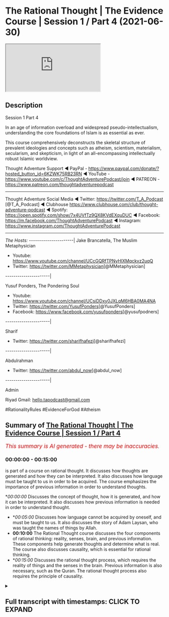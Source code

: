 # The Rational Thought | The Evidence Course | Session 1 / Part 4 (2021-06-30)

<iframe loading='lazy' allow='autoplay' src='https://www.youtube.com/embed/Nb7HHZDr5vU'></iframe>

## Description

Session 1 Part 4

In an age of information overload and widespread pseudo-intellectualism, understanding the core foundations of Islam is as essential as ever. 

This course comprehensively deconstructs the skeletal structure of prevalent ideologies and concepts such as atheism, scientism, materialism, secularism, and skepticism, in light of an all-encompassing intellectually robust Islamic worldview.

Thought Adventure Support
◄ PayPal - https://www.paypal.com/donate/?hosted_button_id=6KZWK75RB23RN 
◄ YouTube - https://www.youtube.com/c/ThoughtAdventurePodcast/join
◄ PATREON - https://www.patreon.com/thoughtadventurepodcast
____________________________________________________________________

Thought Adventure Social Media
◄ Twitter: https://twitter.com/T_A_Podcast​​ [@T_A_Podcast]
◄ Clubhouse https://www.clubhouse.com/club/thought-adventure-podcast
◄ Spotify: https://open.spotify.com/show/7x4UVfTz9QX8KVdEXquDUC
◄ Facebook: https://m.facebook.com/ThoughtAdventurePodcast
◄ Instagram: https://www.instagram.com/ThoughtAdventurePodcast​

----------------------------------------------------------------

*The Hosts:*
----------------------|
Jake Brancatella, The Muslim Metaphysician

- Youtube: https://www.youtube.com/channel/UCcGQRfTPNyHlXMqckvz2uqQ
- Twitter:  https://twitter.com/MMetaphysician​​ [@MMetaphysician]

----------------------|

Yusuf Ponders, The Pondering Soul

- Youtube: https://www.youtube.com/channel/UCsiDDxy0JXLqM6HBA0MA4NA
- Twitter: https://twitter.com/YusufPonders​​ [@YusufPonders]
- Facebook: https://www.facebook.com/yusufponders​ [@yusufpodners]

----------------------|

Sharif

- Twitter: https://twitter.com/sharifhafezi​​ [@sharifhafezi]

----------------------|

Abdulrahman

- Twitter: https://twitter.com/abdul_now​ [@abdul_now]

----------------------|

Admin

Riyad 
Gmail: hello.tapodcast@gmail.com

#RationalityRules #EvidenceForGod #Atheism

## Summary of [The Rational Thought | The Evidence Course | Session 1 / Part 4](https://www.youtube.com/watch?v=Nb7HHZDr5vU)


*<span style="color:red; font-size:125%">This summary is AI generated - there may be inaccuracies</span>. [](/)*

### <a onclick="modifyYTiframeseektime('0')">00:00:00</a> - <a onclick="modifyYTiframeseektime('900')">00:15:00</a>

 is part of a course on rational thought. It discusses how thoughts are generated and how they can be interpreted. It also discusses how language must be taught to us in order to be acquired. The course emphasizes the importance of previous information in order to understand thoughts.

**<a onclick="modifyYTiframeseektime('0')">00:00:00</a>* Discusses the concept of thought, how it is generated, and how it can be interpreted. It also discusses how previous information is needed in order to understand thought.
* **<a onclick="modifyYTiframeseektime('300')">00:05:00</a>* Discusses how language cannot be acquired by oneself, and must be taught to us. It also discusses the story of Adam Laysan, who was taught the names of things by Allah.
* **<a onclick="modifyYTiframeseektime('600')">00:10:00</a>** The Rational Thought course discusses the four components of rational thinking: reality, senses, brain, and previous information. These components help generate thoughts and determine what is real. The course also discusses causality, which is essential for rational thinking.
* **<a onclick="modifyYTiframeseektime('900')">00:15:00</a>* Discusses the rational thought process, which requires the reality of things and the senses in the brain. Previous information is also necessary, such as the Quran. The rational thought process also requires the principle of causality.

<details><summary><h2>Full transcript with timestamps: CLICK TO EXPAND</h2></summary>

<a onclick="modifyYTiframeseektime('15')">0:00:15</a> so you're about to sit down and watch  
<a onclick="modifyYTiframeseektime('17')">0:00:17</a> this video  
<a onclick="modifyYTiframeseektime('18')">0:00:18</a> and suddenly somebody knocks on the door  
<a onclick="modifyYTiframeseektime('21')">0:00:21</a> would it be rational to say that there  
<a onclick="modifyYTiframeseektime('24')">0:00:24</a> is somebody behind the door  
<a onclick="modifyYTiframeseektime('26')">0:00:26</a> or rational to say that somebody or  
<a onclick="modifyYTiframeseektime('28')">0:00:28</a> something has caused that knocking  
<a onclick="modifyYTiframeseektime('31')">0:00:31</a> obviously yes it's a rational concept or  
<a onclick="modifyYTiframeseektime('33')">0:00:33</a> rational idea  
<a onclick="modifyYTiframeseektime('35')">0:00:35</a> that the door doesn't cause its own  
<a onclick="modifyYTiframeseektime('36')">0:00:36</a> knocking and therefore there must be  
<a onclick="modifyYTiframeseektime('38')">0:00:38</a> something that has caused the knocking  
<a onclick="modifyYTiframeseektime('40')">0:00:40</a> from a state of non-knocking so we  
<a onclick="modifyYTiframeseektime('43')">0:00:43</a> naturally asked that and we didn't  
<a onclick="modifyYTiframeseektime('44')">0:00:44</a> actually come to that conclusion  
<a onclick="modifyYTiframeseektime('46')">0:00:46</a> now imagine if somebody turned around  
<a onclick="modifyYTiframeseektime('47')">0:00:47</a> and said well the guy behind the door  
<a onclick="modifyYTiframeseektime('49')">0:00:49</a> has green eyes and i ask how do you know  
<a onclick="modifyYTiframeseektime('52')">0:00:52</a> he has green eyes  
<a onclick="modifyYTiframeseektime('53')">0:00:53</a> and he says well i can tell from the  
<a onclick="modifyYTiframeseektime('55')">0:00:55</a> knocking now does that make a rational  
<a onclick="modifyYTiframeseektime('57')">0:00:57</a> sense  
<a onclick="modifyYTiframeseektime('58')">0:00:58</a> would that be rationally justifiable  
<a onclick="modifyYTiframeseektime('61')">0:01:01</a> obviously  
<a onclick="modifyYTiframeseektime('62')">0:01:02</a> it's not rationally justifiable so  
<a onclick="modifyYTiframeseektime('65')">0:01:05</a> intuitively the reason why i give this  
<a onclick="modifyYTiframeseektime('67')">0:01:07</a> example because intuitively  
<a onclick="modifyYTiframeseektime('69')">0:01:09</a> we can understand that you know we can  
<a onclick="modifyYTiframeseektime('72')">0:01:12</a> identify what is rational and what is  
<a onclick="modifyYTiframeseektime('74')">0:01:14</a> irrational we have that sort of  
<a onclick="modifyYTiframeseektime('76')">0:01:16</a> intuitive knowledge regardless of that  
<a onclick="modifyYTiframeseektime('78')">0:01:18</a> but what we want to try and do today in  
<a onclick="modifyYTiframeseektime('81')">0:01:21</a> this session  
<a onclick="modifyYTiframeseektime('82')">0:01:22</a> is to precisely lay out the meaning  
<a onclick="modifyYTiframeseektime('86')">0:01:26</a> of thought and how thought is generated  
<a onclick="modifyYTiframeseektime('89')">0:01:29</a> and therefore look at some of the key  
<a onclick="modifyYTiframeseektime('92')">0:01:32</a> components  
<a onclick="modifyYTiframeseektime('93')">0:01:33</a> that we will utilize in order to look at  
<a onclick="modifyYTiframeseektime('96')">0:01:36</a> the question  
<a onclick="modifyYTiframeseektime('96')">0:01:36</a> whether the creator exists or not and  
<a onclick="modifyYTiframeseektime('99')">0:01:39</a> this aspect  
<a onclick="modifyYTiframeseektime('100')">0:01:40</a> is a little bit more trickier when  
<a onclick="modifyYTiframeseektime('101')">0:01:41</a> you're trying to make it more explicit  
<a onclick="modifyYTiframeseektime('107')">0:01:47</a> so the first question that will help us  
<a onclick="modifyYTiframeseektime('108')">0:01:48</a> elucidate what rational thinking is is  
<a onclick="modifyYTiframeseektime('110')">0:01:50</a> to understand  
<a onclick="modifyYTiframeseektime('111')">0:01:51</a> how do we generate thoughts in the first  
<a onclick="modifyYTiframeseektime('113')">0:01:53</a> place i'll give some basic examples to  
<a onclick="modifyYTiframeseektime('116')">0:01:56</a> to shall explain this point so imagine  
<a onclick="modifyYTiframeseektime('119')">0:01:59</a> you had  
<a onclick="modifyYTiframeseektime('119')">0:01:59</a> a person who's blind and he's been blind  
<a onclick="modifyYTiframeseektime('122')">0:02:02</a> from birth  
<a onclick="modifyYTiframeseektime('123')">0:02:03</a> and you say to him the chair is red you  
<a onclick="modifyYTiframeseektime('126')">0:02:06</a> know  
<a onclick="modifyYTiframeseektime('126')">0:02:06</a> he's been blind from birth and you told  
<a onclick="modifyYTiframeseektime('128')">0:02:08</a> him the chair is red he might understand  
<a onclick="modifyYTiframeseektime('130')">0:02:10</a> what a chair is  
<a onclick="modifyYTiframeseektime('131')">0:02:11</a> but would he understand what red is well  
<a onclick="modifyYTiframeseektime('133')">0:02:13</a> obviously not because he has no  
<a onclick="modifyYTiframeseektime('135')">0:02:15</a> conception of color  
<a onclick="modifyYTiframeseektime('136')">0:02:16</a> he's never seen color in his life let  
<a onclick="modifyYTiframeseektime('138')">0:02:18</a> alone the red color  
<a onclick="modifyYTiframeseektime('141')">0:02:21</a> similarly if i was to ask you the  
<a onclick="modifyYTiframeseektime('142')">0:02:22</a> question what does coke  
<a onclick="modifyYTiframeseektime('144')">0:02:24</a> taste like and here obviously i'm  
<a onclick="modifyYTiframeseektime('146')">0:02:26</a> talking about cola coke  
<a onclick="modifyYTiframeseektime('148')">0:02:28</a> not the other type the haram type  
<a onclick="modifyYTiframeseektime('152')">0:02:32</a> and and you'd probably say well coke  
<a onclick="modifyYTiframeseektime('155')">0:02:35</a> it tastes like coke yeah  
<a onclick="modifyYTiframeseektime('158')">0:02:38</a> now you explain it by what you've sensed  
<a onclick="modifyYTiframeseektime('162')">0:02:42</a> but if you maybe try a little harder in  
<a onclick="modifyYTiframeseektime('164')">0:02:44</a> terms of explaining it you might turn  
<a onclick="modifyYTiframeseektime('165')">0:02:45</a> around and say well it tastes fizzy  
<a onclick="modifyYTiframeseektime('166')">0:02:46</a> tastes sweet  
<a onclick="modifyYTiframeseektime('167')">0:02:47</a> has a caramel type of taste and what  
<a onclick="modifyYTiframeseektime('170')">0:02:50</a> we're now doing is when we're talking  
<a onclick="modifyYTiframeseektime('172')">0:02:52</a> about  
<a onclick="modifyYTiframeseektime('172')">0:02:52</a> what does you know how to generate  
<a onclick="modifyYTiframeseektime('174')">0:02:54</a> thinking within a blind man  
<a onclick="modifyYTiframeseektime('176')">0:02:56</a> or how to explain what coke uh  
<a onclick="modifyYTiframeseektime('179')">0:02:59</a> coke tastes like then what we're doing  
<a onclick="modifyYTiframeseektime('182')">0:03:02</a> is  
<a onclick="modifyYTiframeseektime('183')">0:03:03</a> we're describing things through  
<a onclick="modifyYTiframeseektime('185')">0:03:05</a> previously sensed reality with a blind  
<a onclick="modifyYTiframeseektime('187')">0:03:07</a> person he hasn't got the ability to  
<a onclick="modifyYTiframeseektime('189')">0:03:09</a> comprehend because he's not previously  
<a onclick="modifyYTiframeseektime('191')">0:03:11</a> sensed it  
<a onclick="modifyYTiframeseektime('192')">0:03:12</a> with the person who's drank coke or has  
<a onclick="modifyYTiframeseektime('195')">0:03:15</a> if he's never drank that if he's drunk  
<a onclick="modifyYTiframeseektime('197')">0:03:17</a> fizzy drinks and he's drunk sweet drinks  
<a onclick="modifyYTiframeseektime('199')">0:03:19</a> then he can understand he can  
<a onclick="modifyYTiframeseektime('201')">0:03:21</a> correlate with what you're saying he can  
<a onclick="modifyYTiframeseektime('203')">0:03:23</a> generate a thought okay  
<a onclick="modifyYTiframeseektime('204')">0:03:24</a> i understand what physios i understand  
<a onclick="modifyYTiframeseektime('206')">0:03:26</a> what sweet is and therefore when you're  
<a onclick="modifyYTiframeseektime('208')">0:03:28</a> saying that coke tastes fizzy and sweet  
<a onclick="modifyYTiframeseektime('210')">0:03:30</a> then i can sort of understand that i can  
<a onclick="modifyYTiframeseektime('212')">0:03:32</a> appreciate that  
<a onclick="modifyYTiframeseektime('213')">0:03:33</a> so you're describing things based upon  
<a onclick="modifyYTiframeseektime('216')">0:03:36</a> previously sensed reality  
<a onclick="modifyYTiframeseektime('218')">0:03:38</a> and these things are stored in our heads  
<a onclick="modifyYTiframeseektime('220')">0:03:40</a> so i can interpret and understand what  
<a onclick="modifyYTiframeseektime('221')">0:03:41</a> someone else  
<a onclick="modifyYTiframeseektime('223')">0:03:43</a> saying and when they describe something  
<a onclick="modifyYTiframeseektime('225')">0:03:45</a> uh  
<a onclick="modifyYTiframeseektime('226')">0:03:46</a> through this reference point of my  
<a onclick="modifyYTiframeseektime('228')">0:03:48</a> previously stored  
<a onclick="modifyYTiframeseektime('229')">0:03:49</a> idea let me give you another example  
<a onclick="modifyYTiframeseektime('232')">0:03:52</a> let's say i found a stone tablet and  
<a onclick="modifyYTiframeseektime('234')">0:03:54</a> found written on it  
<a onclick="modifyYTiframeseektime('236')">0:03:56</a> is some ancient egyptian hieroglyphs  
<a onclick="modifyYTiframeseektime('238')">0:03:58</a> could i understand a language  
<a onclick="modifyYTiframeseektime('240')">0:04:00</a> just by sensing the stone tablet by  
<a onclick="modifyYTiframeseektime('243')">0:04:03</a> looking at the language the hieroglyphic  
<a onclick="modifyYTiframeseektime('245')">0:04:05</a> language  
<a onclick="modifyYTiframeseektime('246')">0:04:06</a> if you had no knowledge of the  
<a onclick="modifyYTiframeseektime('248')">0:04:08</a> hieroglyphics would it be possible  
<a onclick="modifyYTiframeseektime('250')">0:04:10</a> no it wouldn't it would be impossible  
<a onclick="modifyYTiframeseektime('253')">0:04:13</a> and in fact it  
<a onclick="modifyYTiframeseektime('254')">0:04:14</a> was impossible to understand the ancient  
<a onclick="modifyYTiframeseektime('256')">0:04:16</a> egyptian language the hieroglyphic  
<a onclick="modifyYTiframeseektime('258')">0:04:18</a> language  
<a onclick="modifyYTiframeseektime('259')">0:04:19</a> because it became a lost language it was  
<a onclick="modifyYTiframeseektime('261')">0:04:21</a> only when they discovered  
<a onclick="modifyYTiframeseektime('263')">0:04:23</a> the rosetta stone and here what they had  
<a onclick="modifyYTiframeseektime('266')">0:04:26</a> was egyptian  
<a onclick="modifyYTiframeseektime('267')">0:04:27</a> hieroglyphs at the top and below it  
<a onclick="modifyYTiframeseektime('270')">0:04:30</a> was ancient greek and because it had  
<a onclick="modifyYTiframeseektime('272')">0:04:32</a> knowledge of the ancient greek  
<a onclick="modifyYTiframeseektime('274')">0:04:34</a> they were able to correspond the words  
<a onclick="modifyYTiframeseektime('276')">0:04:36</a> and the meanings and the sentences from  
<a onclick="modifyYTiframeseektime('278')">0:04:38</a> the hieroglyphs the ancient greek to  
<a onclick="modifyYTiframeseektime('280')">0:04:40</a> start to  
<a onclick="modifyYTiframeseektime('282')">0:04:42</a> decipher what each word meant because  
<a onclick="modifyYTiframeseektime('284')">0:04:44</a> they  
<a onclick="modifyYTiframeseektime('285')">0:04:45</a> already had the previous information of  
<a onclick="modifyYTiframeseektime('287')">0:04:47</a> ancient greek it was still it already  
<a onclick="modifyYTiframeseektime('288')">0:04:48</a> existed  
<a onclick="modifyYTiframeseektime('290')">0:04:50</a> so the reason why i give this example is  
<a onclick="modifyYTiframeseektime('292')">0:04:52</a> because when we sense the reality we  
<a onclick="modifyYTiframeseektime('294')">0:04:54</a> don't sense reality  
<a onclick="modifyYTiframeseektime('296')">0:04:56</a> without previous information we still  
<a onclick="modifyYTiframeseektime('298')">0:04:58</a> need something else  
<a onclick="modifyYTiframeseektime('299')">0:04:59</a> called previous information another  
<a onclick="modifyYTiframeseektime('302')">0:05:02</a> example of this is language and that's a  
<a onclick="modifyYTiframeseektime('304')">0:05:04</a> i think it's a key example here language  
<a onclick="modifyYTiframeseektime('307')">0:05:07</a> is not something that  
<a onclick="modifyYTiframeseektime('309')">0:05:09</a> we simply acquire through experience  
<a onclick="modifyYTiframeseektime('312')">0:05:12</a> so if you put a child in the middle of a  
<a onclick="modifyYTiframeseektime('315')">0:05:15</a> baby in the middle of the desert and it  
<a onclick="modifyYTiframeseektime('316')">0:05:16</a> grows up he's not going to acquire  
<a onclick="modifyYTiframeseektime('318')">0:05:18</a> language  
<a onclick="modifyYTiframeseektime('319')">0:05:19</a> he's going to have to learn language so  
<a onclick="modifyYTiframeseektime('320')">0:05:20</a> if it's kind of english he's not going  
<a onclick="modifyYTiframeseektime('322')">0:05:22</a> to acquire language on its own it's  
<a onclick="modifyYTiframeseektime('323')">0:05:23</a> going to have to be taught english  
<a onclick="modifyYTiframeseektime('325')">0:05:25</a> and english words or arabic or whatever  
<a onclick="modifyYTiframeseektime('327')">0:05:27</a> other language  
<a onclick="modifyYTiframeseektime('328')">0:05:28</a> in fact it won't even learn any language  
<a onclick="modifyYTiframeseektime('331')">0:05:31</a> this is a sad reality there are examples  
<a onclick="modifyYTiframeseektime('334')">0:05:34</a> of this  
<a onclick="modifyYTiframeseektime('335')">0:05:35</a> where children have been abandoned in  
<a onclick="modifyYTiframeseektime('337')">0:05:37</a> the jungles or been neglected in their  
<a onclick="modifyYTiframeseektime('339')">0:05:39</a> homes  
<a onclick="modifyYTiframeseektime('339')">0:05:39</a> where they have been isolated and  
<a onclick="modifyYTiframeseektime('342')">0:05:42</a> therefore  
<a onclick="modifyYTiframeseektime('342')">0:05:42</a> you know have not engaged or interacted  
<a onclick="modifyYTiframeseektime('345')">0:05:45</a> with other human beings they've not been  
<a onclick="modifyYTiframeseektime('347')">0:05:47</a> spoken to  
<a onclick="modifyYTiframeseektime('348')">0:05:48</a> and so they lost the ability to speak  
<a onclick="modifyYTiframeseektime('350')">0:05:50</a> they didn't speak when they were finally  
<a onclick="modifyYTiframeseektime('352')">0:05:52</a> rescued and this is an example of this  
<a onclick="modifyYTiframeseektime('354')">0:05:54</a> was the russian bird boy  
<a onclick="modifyYTiframeseektime('355')">0:05:55</a> because he was kept in a cage next to  
<a onclick="modifyYTiframeseektime('357')">0:05:57</a> birds and he started chirping like the  
<a onclick="modifyYTiframeseektime('359')">0:05:59</a> birds  
<a onclick="modifyYTiframeseektime('360')">0:06:00</a> and he was in 2008 and he was found when  
<a onclick="modifyYTiframeseektime('362')">0:06:02</a> he was eight years of age  
<a onclick="modifyYTiframeseektime('364')">0:06:04</a> in a cambodian cambodian jungle there  
<a onclick="modifyYTiframeseektime('367')">0:06:07</a> was a girl that was found when she was  
<a onclick="modifyYTiframeseektime('368')">0:06:08</a> 27 this is in 2007  
<a onclick="modifyYTiframeseektime('371')">0:06:11</a> and they found that they didn't have  
<a onclick="modifyYTiframeseektime('373')">0:06:13</a> language they didn't have like a basic  
<a onclick="modifyYTiframeseektime('375')">0:06:15</a> language they didn't have language  
<a onclick="modifyYTiframeseektime('376')">0:06:16</a> at all they just made grunts no language  
<a onclick="modifyYTiframeseektime('379')">0:06:19</a> at all  
<a onclick="modifyYTiframeseektime('380')">0:06:20</a> and also what's also very interesting is  
<a onclick="modifyYTiframeseektime('383')">0:06:23</a> that they found that these feral  
<a onclick="modifyYTiframeseektime('384')">0:06:24</a> they term feral children these children  
<a onclick="modifyYTiframeseektime('387')">0:06:27</a> that  
<a onclick="modifyYTiframeseektime('388')">0:06:28</a> did not have any interaction with human  
<a onclick="modifyYTiframeseektime('391')">0:06:31</a> language  
<a onclick="modifyYTiframeseektime('392')">0:06:32</a> before the age of seven lost the ability  
<a onclick="modifyYTiframeseektime('395')">0:06:35</a> to  
<a onclick="modifyYTiframeseektime('396')">0:06:36</a> learn grammar or make grammatically  
<a onclick="modifyYTiframeseektime('398')">0:06:38</a> correct speech  
<a onclick="modifyYTiframeseektime('399')">0:06:39</a> so they could after the age of seven  
<a onclick="modifyYTiframeseektime('401')">0:06:41</a> learn for example  
<a onclick="modifyYTiframeseektime('404')">0:06:44</a> uh and identify objects and the names of  
<a onclick="modifyYTiframeseektime('407')">0:06:47</a> objects  
<a onclick="modifyYTiframeseektime('408')">0:06:48</a> but they couldn't grammatically  
<a onclick="modifyYTiframeseektime('410')">0:06:50</a> construct  
<a onclick="modifyYTiframeseektime('411')">0:06:51</a> those vocabularies into a meaningful  
<a onclick="modifyYTiframeseektime('413')">0:06:53</a> sentence so they might turn around said  
<a onclick="modifyYTiframeseektime('415')">0:06:55</a> food eat but they wouldn't be able to  
<a onclick="modifyYTiframeseektime('417')">0:06:57</a> say the food is on the table  
<a onclick="modifyYTiframeseektime('419')">0:06:59</a> and i want to eat it yeah but they'd  
<a onclick="modifyYTiframeseektime('422')">0:07:02</a> rather they would just simply  
<a onclick="modifyYTiframeseektime('423')">0:07:03</a> use the vocab of that they look they so  
<a onclick="modifyYTiframeseektime('426')">0:07:06</a> this was the case  
<a onclick="modifyYTiframeseektime('427')">0:07:07</a> and what does this indicate it indicates  
<a onclick="modifyYTiframeseektime('429')">0:07:09</a> that actually  
<a onclick="modifyYTiframeseektime('430')">0:07:10</a> language that we acquire  
<a onclick="modifyYTiframeseektime('433')">0:07:13</a> cannot be something that we acquire  
<a onclick="modifyYTiframeseektime('435')">0:07:15</a> ourselves but rather it has to be taught  
<a onclick="modifyYTiframeseektime('437')">0:07:17</a> to us  
<a onclick="modifyYTiframeseektime('438')">0:07:18</a> including grammar so yes the brain has  
<a onclick="modifyYTiframeseektime('440')">0:07:20</a> to have the capacity to understand  
<a onclick="modifyYTiframeseektime('443')">0:07:23</a> and construct language grammatically but  
<a onclick="modifyYTiframeseektime('445')">0:07:25</a> you have to be supplied the input  
<a onclick="modifyYTiframeseektime('447')">0:07:27</a> that input comes from maybe a parent  
<a onclick="modifyYTiframeseektime('450')">0:07:30</a> people around us or society at large  
<a onclick="modifyYTiframeseektime('453')">0:07:33</a> that's the previous  
<a onclick="modifyYTiframeseektime('454')">0:07:34</a> information and so as a result we  
<a onclick="modifyYTiframeseektime('457')">0:07:37</a> realized that just  
<a onclick="modifyYTiframeseektime('458')">0:07:38</a> sensation alone doesn't lead and  
<a onclick="modifyYTiframeseektime('460')">0:07:40</a> generate to thinking  
<a onclick="modifyYTiframeseektime('462')">0:07:42</a> this was the point if you remember when  
<a onclick="modifyYTiframeseektime('463')">0:07:43</a> we talked about the empiricist and the  
<a onclick="modifyYTiframeseektime('465')">0:07:45</a> rationalists we said the empiricist said  
<a onclick="modifyYTiframeseektime('467')">0:07:47</a> you're not born with innate ideas  
<a onclick="modifyYTiframeseektime('469')">0:07:49</a> you just need to sense things well  
<a onclick="modifyYTiframeseektime('470')">0:07:50</a> actually we have to be born with certain  
<a onclick="modifyYTiframeseektime('472')">0:07:52</a> level of previous information  
<a onclick="modifyYTiframeseektime('474')">0:07:54</a> and certain level of innate ideas in  
<a onclick="modifyYTiframeseektime('476')">0:07:56</a> order to come up with  
<a onclick="modifyYTiframeseektime('478')">0:07:58</a> concepts otherwise just by sensation  
<a onclick="modifyYTiframeseektime('481')">0:08:01</a> alone  
<a onclick="modifyYTiframeseektime('481')">0:08:01</a> you wouldn't have that and this is a  
<a onclick="modifyYTiframeseektime('483')">0:08:03</a> profound profound  
<a onclick="modifyYTiframeseektime('485')">0:08:05</a> point because if it's the case that  
<a onclick="modifyYTiframeseektime('487')">0:08:07</a> language itself  
<a onclick="modifyYTiframeseektime('489')">0:08:09</a> cannot be acquired by ourselves it has  
<a onclick="modifyYTiframeseektime('492')">0:08:12</a> to be taught to us  
<a onclick="modifyYTiframeseektime('493')">0:08:13</a> then it makes sense when allah subhanahu  
<a onclick="modifyYTiframeseektime('496')">0:08:16</a> wa ta'ala in the quran  
<a onclick="modifyYTiframeseektime('497')">0:08:17</a> says in surah baqarah verse 4 31  
<a onclick="modifyYTiframeseektime('501')">0:08:21</a> and he taught adam all the names of  
<a onclick="modifyYTiframeseektime('504')">0:08:24</a> everything  
<a onclick="modifyYTiframeseektime('505')">0:08:25</a> then he showed them to the angels and  
<a onclick="modifyYTiframeseektime('507')">0:08:27</a> said tell me the names  
<a onclick="modifyYTiframeseektime('509')">0:08:29</a> of these if you are truthful hey allah  
<a onclick="modifyYTiframeseektime('512')">0:08:32</a> is mentioning the point that  
<a onclick="modifyYTiframeseektime('513')">0:08:33</a> adam laysan was taught the names of  
<a onclick="modifyYTiframeseektime('516')">0:08:36</a> things i the previous information was  
<a onclick="modifyYTiframeseektime('518')">0:08:38</a> first supplied  
<a onclick="modifyYTiframeseektime('519')">0:08:39</a> in terms of language and understanding  
<a onclick="modifyYTiframeseektime('522')">0:08:42</a> to  
<a onclick="modifyYTiframeseektime('522')">0:08:42</a> adam lesson from allah and  
<a onclick="modifyYTiframeseektime('526')">0:08:46</a> in the imam tabari's tafsir of this  
<a onclick="modifyYTiframeseektime('528')">0:08:48</a> story  
<a onclick="modifyYTiframeseektime('530')">0:08:50</a> he mentions further about how the angels  
<a onclick="modifyYTiframeseektime('534')">0:08:54</a> they came to adam islam and they started  
<a onclick="modifyYTiframeseektime('536')">0:08:56</a> to test him  
<a onclick="modifyYTiframeseektime('537')">0:08:57</a> you know his use of language they found  
<a onclick="modifyYTiframeseektime('539')">0:08:59</a> it you know novel  
<a onclick="modifyYTiframeseektime('541')">0:09:01</a> and so they asked him adam islam who is  
<a onclick="modifyYTiframeseektime('544')">0:09:04</a> the woman  
<a onclick="modifyYTiframeseektime('545')">0:09:05</a> who was created to be adam laysan's wife  
<a onclick="modifyYTiframeseektime('547')">0:09:07</a> and he  
<a onclick="modifyYTiframeseektime('548')">0:09:08</a> alaihi salam said she is howa  
<a onclick="modifyYTiframeseektime('551')">0:09:11</a> yeah and when the angels asked why she  
<a onclick="modifyYTiframeseektime('553')">0:09:13</a> named such  
<a onclick="modifyYTiframeseektime('555')">0:09:15</a> and he said because she was created from  
<a onclick="modifyYTiframeseektime('558')">0:09:18</a> something alive  
<a onclick="modifyYTiframeseektime('559')">0:09:19</a> hey which means life so howa  
<a onclick="modifyYTiframeseektime('563')">0:09:23</a> is a construct of the word hey and so  
<a onclick="modifyYTiframeseektime('565')">0:09:25</a> this allows us or this also demonstrates  
<a onclick="modifyYTiframeseektime('567')">0:09:27</a> to us  
<a onclick="modifyYTiframeseektime('568')">0:09:28</a> an aspect of the thinking process which  
<a onclick="modifyYTiframeseektime('571')">0:09:31</a> is the ability to sense a reality  
<a onclick="modifyYTiframeseektime('573')">0:09:33</a> and to link to previous information or  
<a onclick="modifyYTiframeseektime('575')">0:09:35</a> innate concepts  
<a onclick="modifyYTiframeseektime('576')">0:09:36</a> and then develop and expand  
<a onclick="modifyYTiframeseektime('580')">0:09:40</a> our concepts beyond that so we can for  
<a onclick="modifyYTiframeseektime('583')">0:09:43</a> example there's a very brief example  
<a onclick="modifyYTiframeseektime('586')">0:09:46</a> if i uh if i've sensed gold and i've  
<a onclick="modifyYTiframeseektime('589')">0:09:49</a> sensed a mountain  
<a onclick="modifyYTiframeseektime('591')">0:09:51</a> and in my mind i can imagine a mountain  
<a onclick="modifyYTiframeseektime('593')">0:09:53</a> that's purely made out of gold  
<a onclick="modifyYTiframeseektime('596')">0:09:56</a> you know this is what i can do i can  
<a onclick="modifyYTiframeseektime('597')">0:09:57</a> construct that similarly in language we  
<a onclick="modifyYTiframeseektime('600')">0:10:00</a> can construct  
<a onclick="modifyYTiframeseektime('601')">0:10:01</a> based upon the previous information new  
<a onclick="modifyYTiframeseektime('603')">0:10:03</a> terms  
<a onclick="modifyYTiframeseektime('604')">0:10:04</a> like for example biology comes from the  
<a onclick="modifyYTiframeseektime('606')">0:10:06</a> word bio  
<a onclick="modifyYTiframeseektime('607')">0:10:07</a> and ology bio means organic or life and  
<a onclick="modifyYTiframeseektime('610')">0:10:10</a> ology means study  
<a onclick="modifyYTiframeseektime('612')">0:10:12</a> so biology means the study of life or  
<a onclick="modifyYTiframeseektime('614')">0:10:14</a> terms like globalization  
<a onclick="modifyYTiframeseektime('617')">0:10:17</a> global meaning the world and ization in  
<a onclick="modifyYTiframeseektime('619')">0:10:19</a> this suffix is used to refer to  
<a onclick="modifyYTiframeseektime('621')">0:10:21</a> something  
<a onclick="modifyYTiframeseektime('622')">0:10:22</a> to make something like that or to make  
<a onclick="modifyYTiframeseektime('624')">0:10:24</a> it so globalization means to make global  
<a onclick="modifyYTiframeseektime('627')">0:10:27</a> like nationalization is to make  
<a onclick="modifyYTiframeseektime('628')">0:10:28</a> national so we can construct language in  
<a onclick="modifyYTiframeseektime('631')">0:10:31</a> this way  
<a onclick="modifyYTiframeseektime('632')">0:10:32</a> and we can understand whether the what  
<a onclick="modifyYTiframeseektime('634')">0:10:34</a> we've constructed  
<a onclick="modifyYTiframeseektime('635')">0:10:35</a> in this way is it a rational idea or an  
<a onclick="modifyYTiframeseektime('639')">0:10:39</a> irrational idea  
<a onclick="modifyYTiframeseektime('640')">0:10:40</a> because we can make these imaginations  
<a onclick="modifyYTiframeseektime('642')">0:10:42</a> like the mountain of gold  
<a onclick="modifyYTiframeseektime('643')">0:10:43</a> by understanding whether it has  
<a onclick="modifyYTiframeseektime('645')">0:10:45</a> correspondence upon the reality  
<a onclick="modifyYTiframeseektime('648')">0:10:48</a> so let's just really simplify what we've  
<a onclick="modifyYTiframeseektime('650')">0:10:50</a> said  
<a onclick="modifyYTiframeseektime('652')">0:10:52</a> famous scholarship dr edin and he was a  
<a onclick="modifyYTiframeseektime('655')">0:10:55</a> scholar of the 20th century  
<a onclick="modifyYTiframeseektime('658')">0:10:58</a> and he stated what the rational method  
<a onclick="modifyYTiframeseektime('660')">0:11:00</a> was and what it was composed of and he  
<a onclick="modifyYTiframeseektime('661')">0:11:01</a> mentioned this in the book  
<a onclick="modifyYTiframeseektime('663')">0:11:03</a> of islam systems of islam and also the  
<a onclick="modifyYTiframeseektime('666')">0:11:06</a> book at afghir  
<a onclick="modifyYTiframeseektime('667')">0:11:07</a> the thinking and he said rational  
<a onclick="modifyYTiframeseektime('670')">0:11:10</a> thinking or rational method  
<a onclick="modifyYTiframeseektime('673')">0:11:13</a> is built upon four components first you  
<a onclick="modifyYTiframeseektime('675')">0:11:15</a> need a reality  
<a onclick="modifyYTiframeseektime('676')">0:11:16</a> second you need senses to send the sense  
<a onclick="modifyYTiframeseektime('678')">0:11:18</a> of reality  
<a onclick="modifyYTiframeseektime('680')">0:11:20</a> thirdly you need the brain which the  
<a onclick="modifyYTiframeseektime('682')">0:11:22</a> reality is trans  
<a onclick="modifyYTiframeseektime('684')">0:11:24</a> the reality through the senses  
<a onclick="modifyYTiframeseektime('685')">0:11:25</a> transmitted to the brain and the brain  
<a onclick="modifyYTiframeseektime('687')">0:11:27</a> has stored  
<a onclick="modifyYTiframeseektime('688')">0:11:28</a> information or previous information so  
<a onclick="modifyYTiframeseektime('690')">0:11:30</a> you have these things  
<a onclick="modifyYTiframeseektime('691')">0:11:31</a> reality senses brain and previous  
<a onclick="modifyYTiframeseektime('694')">0:11:34</a> information  
<a onclick="modifyYTiframeseektime('695')">0:11:35</a> in order to generate thought and if we  
<a onclick="modifyYTiframeseektime('697')">0:11:37</a> understand  
<a onclick="modifyYTiframeseektime('698')">0:11:38</a> this definition of thought then we can  
<a onclick="modifyYTiframeseektime('701')">0:11:41</a> understand a few things  
<a onclick="modifyYTiframeseektime('702')">0:11:42</a> we can conclude a certain certain things  
<a onclick="modifyYTiframeseektime('705')">0:11:45</a> the first thing that we can conclude  
<a onclick="modifyYTiframeseektime('707')">0:11:47</a> is well if reality is necessary to think  
<a onclick="modifyYTiframeseektime('711')">0:11:51</a> and i think therefore reality must exist  
<a onclick="modifyYTiframeseektime('715')">0:11:55</a> so this  
<a onclick="modifyYTiframeseektime('716')">0:11:56</a> point about people say oh you know how  
<a onclick="modifyYTiframeseektime('718')">0:11:58</a> do we know things around us exist how do  
<a onclick="modifyYTiframeseektime('719')">0:11:59</a> we know reality exists  
<a onclick="modifyYTiframeseektime('721')">0:12:01</a> all these types of speculations well i  
<a onclick="modifyYTiframeseektime('724')">0:12:04</a> think  
<a onclick="modifyYTiframeseektime('724')">0:12:04</a> therefore there must be a reality that  
<a onclick="modifyYTiframeseektime('728')">0:12:08</a> has allowed me  
<a onclick="modifyYTiframeseektime('729')">0:12:09</a> to make this thought in the first place  
<a onclick="modifyYTiframeseektime('731')">0:12:11</a> secondly if reality is the cause of  
<a onclick="modifyYTiframeseektime('734')">0:12:14</a> thinking  
<a onclick="modifyYTiframeseektime('735')">0:12:15</a> then what we are saying is that  
<a onclick="modifyYTiframeseektime('737')">0:12:17</a> causality is a necessary component of  
<a onclick="modifyYTiframeseektime('739')">0:12:19</a> rational thinking  
<a onclick="modifyYTiframeseektime('741')">0:12:21</a> so what generated this idea was the  
<a onclick="modifyYTiframeseektime('743')">0:12:23</a> reality  
<a onclick="modifyYTiframeseektime('744')">0:12:24</a> so when you've got a person's blind from  
<a onclick="modifyYTiframeseektime('746')">0:12:26</a> birth he can't sense the color red  
<a onclick="modifyYTiframeseektime('748')">0:12:28</a> he's not going to generate thinking  
<a onclick="modifyYTiframeseektime('749')">0:12:29</a> within him if he  
<a onclick="modifyYTiframeseektime('751')">0:12:31</a> suddenly is able to see and he looks at  
<a onclick="modifyYTiframeseektime('753')">0:12:33</a> the color red it's going to give him a  
<a onclick="modifyYTiframeseektime('754')">0:12:34</a> comprehension what you mean now by the  
<a onclick="modifyYTiframeseektime('756')">0:12:36</a> color red  
<a onclick="modifyYTiframeseektime('757')">0:12:37</a> he's generated thinking that generation  
<a onclick="modifyYTiframeseektime('759')">0:12:39</a> of thinking or generating your thinking  
<a onclick="modifyYTiframeseektime('762')">0:12:42</a> was caused by the sensation of reality  
<a onclick="modifyYTiframeseektime('764')">0:12:44</a> so you have to accept this principle of  
<a onclick="modifyYTiframeseektime('766')">0:12:46</a> causality as well  
<a onclick="modifyYTiframeseektime('767')">0:12:47</a> furthermore causality is even more fun  
<a onclick="modifyYTiframeseektime('771')">0:12:51</a> well it's it can be also shown in  
<a onclick="modifyYTiframeseektime('773')">0:12:53</a> another way as well  
<a onclick="modifyYTiframeseektime('774')">0:12:54</a> which is which is really important and  
<a onclick="modifyYTiframeseektime('776')">0:12:56</a> is really  
<a onclick="modifyYTiframeseektime('778')">0:12:58</a> very important connected to the  
<a onclick="modifyYTiframeseektime('779')">0:12:59</a> comprehensive comprehensible to  
<a onclick="modifyYTiframeseektime('782')">0:13:02</a> comprehend  
<a onclick="modifyYTiframeseektime('783')">0:13:03</a> let me give you an example you've got  
<a onclick="modifyYTiframeseektime('785')">0:13:05</a> two colorless old  
<a onclick="modifyYTiframeseektime('787')">0:13:07</a> colorless liquids and you wanted to know  
<a onclick="modifyYTiframeseektime('790')">0:13:10</a> whether these two colorless liquids are  
<a onclick="modifyYTiframeseektime('792')">0:13:12</a> the same thing  
<a onclick="modifyYTiframeseektime('794')">0:13:14</a> same reality same liquid or are they two  
<a onclick="modifyYTiframeseektime('797')">0:13:17</a> different liquids  
<a onclick="modifyYTiframeseektime('798')">0:13:18</a> how are you gonna know well if they  
<a onclick="modifyYTiframeseektime('801')">0:13:21</a> react  
<a onclick="modifyYTiframeseektime('802')">0:13:22</a> differently at the same cause you're  
<a onclick="modifyYTiframeseektime('804')">0:13:24</a> gonna call them two different things  
<a onclick="modifyYTiframeseektime('806')">0:13:26</a> for example if i take one color color  
<a onclick="modifyYTiframeseektime('809')">0:13:29</a> the colorless liquid and i put heat to  
<a onclick="modifyYTiframeseektime('811')">0:13:31</a> it and i  
<a onclick="modifyYTiframeseektime('812')">0:13:32</a> bring it to the boil and find it boils  
<a onclick="modifyYTiframeseektime('814')">0:13:34</a> at 100 degrees celsius  
<a onclick="modifyYTiframeseektime('816')">0:13:36</a> then i think to myself hold on this is  
<a onclick="modifyYTiframeseektime('819')">0:13:39</a> you know distinct and it might be water  
<a onclick="modifyYTiframeseektime('822')">0:13:42</a> and then i take the other liquid  
<a onclick="modifyYTiframeseektime('824')">0:13:44</a> and i boil it and i find it boils at  
<a onclick="modifyYTiframeseektime('825')">0:13:45</a> about 78 degrees celsius i think hold on  
<a onclick="modifyYTiframeseektime('828')">0:13:48</a> there's two different liquids here  
<a onclick="modifyYTiframeseektime('830')">0:13:50</a> because i subject them to the same cause  
<a onclick="modifyYTiframeseektime('832')">0:13:52</a> but they exhibit different effects  
<a onclick="modifyYTiframeseektime('836')">0:13:56</a> and maybe if i drink one liquid it  
<a onclick="modifyYTiframeseektime('837')">0:13:57</a> quenches my first  
<a onclick="modifyYTiframeseektime('839')">0:13:59</a> and the other liquid is probably haram  
<a onclick="modifyYTiframeseektime('842')">0:14:02</a> i alcohol and makes them tipsy  
<a onclick="modifyYTiframeseektime('845')">0:14:05</a> so we distinguish realities based upon  
<a onclick="modifyYTiframeseektime('849')">0:14:09</a> the effects differing  
<a onclick="modifyYTiframeseektime('853')">0:14:13</a> from each other even though they inhabit  
<a onclick="modifyYTiframeseektime('855')">0:14:15</a> the same causes so i know a table is  
<a onclick="modifyYTiframeseektime('857')">0:14:17</a> different to  
<a onclick="modifyYTiframeseektime('858')">0:14:18</a> a camera a camera is different to a  
<a onclick="modifyYTiframeseektime('861')">0:14:21</a> light a light is different to carpet  
<a onclick="modifyYTiframeseektime('864')">0:14:24</a> yeah just giving you random examples but  
<a onclick="modifyYTiframeseektime('867')">0:14:27</a> the reason why i'm saying this is  
<a onclick="modifyYTiframeseektime('868')">0:14:28</a> because  
<a onclick="modifyYTiframeseektime('869')">0:14:29</a> we sense the different attributes that  
<a onclick="modifyYTiframeseektime('872')">0:14:32</a> exist within these things  
<a onclick="modifyYTiframeseektime('873')">0:14:33</a> and when we're sensing the different  
<a onclick="modifyYTiframeseektime('874')">0:14:34</a> attributes what we're really sensing  
<a onclick="modifyYTiframeseektime('876')">0:14:36</a> is the different effects and the  
<a onclick="modifyYTiframeseektime('879')">0:14:39</a> different effects  
<a onclick="modifyYTiframeseektime('880')">0:14:40</a> even though these things exist at the  
<a onclick="modifyYTiframeseektime('882')">0:14:42</a> same cause causality or the same causes  
<a onclick="modifyYTiframeseektime('885')">0:14:45</a> and same conditions and that's what we  
<a onclick="modifyYTiframeseektime('888')">0:14:48</a> store in our mind  
<a onclick="modifyYTiframeseektime('889')">0:14:49</a> that's what we understand so when we  
<a onclick="modifyYTiframeseektime('891')">0:14:51</a> talk about sweet we're talking about the  
<a onclick="modifyYTiframeseektime('892')">0:14:52</a> effect  
<a onclick="modifyYTiframeseektime('894')">0:14:54</a> yeah the same cause which is different  
<a onclick="modifyYTiframeseektime('896')">0:14:56</a> or  
<a onclick="modifyYTiframeseektime('897')">0:14:57</a> a particular cause which is different to  
<a onclick="modifyYTiframeseektime('899')">0:14:59</a> maybe something that tastes  
<a onclick="modifyYTiframeseektime('900')">0:15:00</a> fizzy so that's a different effect even  
<a onclick="modifyYTiframeseektime('902')">0:15:02</a> though both are  
<a onclick="modifyYTiframeseektime('904')">0:15:04</a> you know consumed or tasted that's how  
<a onclick="modifyYTiframeseektime('906')">0:15:06</a> we're sensing them  
<a onclick="modifyYTiframeseektime('907')">0:15:07</a> so therefore we understand and  
<a onclick="modifyYTiframeseektime('909')">0:15:09</a> comprehend and that's how we understand  
<a onclick="modifyYTiframeseektime('911')">0:15:11</a> and comprehend the universe around us  
<a onclick="modifyYTiframeseektime('914')">0:15:14</a> so this is what we mean by the rational  
<a onclick="modifyYTiframeseektime('916')">0:15:16</a> method the rational method requires the  
<a onclick="modifyYTiframeseektime('918')">0:15:18</a> reality  
<a onclick="modifyYTiframeseektime('919')">0:15:19</a> and it requires previous information as  
<a onclick="modifyYTiframeseektime('921')">0:15:21</a> well as the senses in the brain  
<a onclick="modifyYTiframeseektime('923')">0:15:23</a> that the previous information is  
<a onclick="modifyYTiframeseektime('925')">0:15:25</a> something that you know we are  
<a onclick="modifyYTiframeseektime('927')">0:15:27</a> you know we have innate concepts like  
<a onclick="modifyYTiframeseektime('928')">0:15:28</a> causality but also has to be supplied to  
<a onclick="modifyYTiframeseektime('931')">0:15:31</a> us through  
<a onclick="modifyYTiframeseektime('932')">0:15:32</a> language has to be taught to us you know  
<a onclick="modifyYTiframeseektime('934')">0:15:34</a> we've obviously got the quran as  
<a onclick="modifyYTiframeseektime('935')">0:15:35</a> mentioned  
<a onclick="modifyYTiframeseektime('936')">0:15:36</a> but we've also got very strong empirical  
<a onclick="modifyYTiframeseektime('938')">0:15:38</a> evidence  
<a onclick="modifyYTiframeseektime('939')">0:15:39</a> and also rational evidence on the things  
<a onclick="modifyYTiframeseektime('941')">0:15:41</a> like the hieroglyphics etc  
<a onclick="modifyYTiframeseektime('945')">0:15:45</a> so we've got that and the other aspect  
<a onclick="modifyYTiframeseektime('947')">0:15:47</a> is that causality is a component  
<a onclick="modifyYTiframeseektime('950')">0:15:50</a> for rational thinking so just like i  
<a onclick="modifyYTiframeseektime('952')">0:15:52</a> said if i think there must be a reality  
<a onclick="modifyYTiframeseektime('955')">0:15:55</a> that exists  
<a onclick="modifyYTiframeseektime('956')">0:15:56</a> in the same way if i can think and i  
<a onclick="modifyYTiframeseektime('959')">0:15:59</a> need causality to  
<a onclick="modifyYTiframeseektime('962')">0:16:02</a> exist in order for me to think the fact  
<a onclick="modifyYTiframeseektime('964')">0:16:04</a> that i think  
<a onclick="modifyYTiframeseektime('965')">0:16:05</a> means that therefore causality exists so  
<a onclick="modifyYTiframeseektime('967')">0:16:07</a> causality is not a principle we derive  
<a onclick="modifyYTiframeseektime('970')">0:16:10</a> for experience i see causality therefore  
<a onclick="modifyYTiframeseektime('973')">0:16:13</a> i'll believe in it  
<a onclick="modifyYTiframeseektime('974')">0:16:14</a> rather causality is something that's  
<a onclick="modifyYTiframeseektime('976')">0:16:16</a> necessary as a component to the thinking  
<a onclick="modifyYTiframeseektime('979')">0:16:19</a> process  
<a onclick="modifyYTiframeseektime('979')">0:16:19</a> itself and it's from this basis and  
<a onclick="modifyYTiframeseektime('982')">0:16:22</a> understanding that we can start to  
<a onclick="modifyYTiframeseektime('984')">0:16:24</a> investigate whether a creator exists or  
<a onclick="modifyYTiframeseektime('994')">0:16:34</a> not  
</details>
